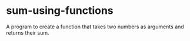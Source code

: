 # sum-using-functions
A program to create a function that takes two numbers as arguments and returns their sum.
